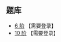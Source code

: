 ## 题库
- [6 阶](http://www.sudokufans.org.cn/lx/maysu.index.php?p=0&w=5) 【需要登录】
- [10 阶](http://www.sudokufans.org.cn/lx/maysu.index.php?p=0&w=9) 【需要登录】